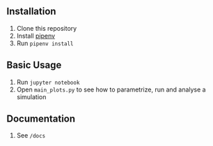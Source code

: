 ## Installation
1. Clone this repository
2. Install [pipenv](https://github.com/pypa/pipenv)
3. Run `pipenv install` 


## Basic Usage
1. Run `jupyter notebook`
2. Open `main_plots.py` to see how to parametrize, run and analyse a simulation

## Documentation
1. See `/docs`
